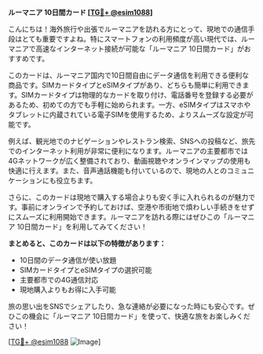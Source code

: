 **ルーマニア 10日間カード [[TG💪+ @esim1088](https://t.me/s/esim1088)]**

こんにちは！海外旅行や出張でルーマニアを訪れる方にとって、現地での通信手段はとても重要ですよね。特にスマートフォンの利用頻度が高い現代では、ルーマニアで高速なインターネット接続が可能な「ルーマニア 10日間カード」がおすすめです。

このカードは、ルーマニア国内で10日間自由にデータ通信を利用できる便利な商品です。SIMカードタイプとeSIMタイプがあり、どちらも簡単に利用できます。SIMカードタイプは物理的なカードを取り付け、電話番号を登録する必要があるため、初めての方でも手軽に始められます。一方、eSIMタイプはスマホやタブレットに内蔵されている電子SIMを使用するため、よりスムーズな設定が可能です。

例えば、観光地でのナビゲーションやレストラン検索、SNSへの投稿など、旅先でのインターネット利用が非常に便利になります。ルーマニアの主要都市では4Gネットワークが広く整備されており、動画視聴やオンラインマップの使用も快適に行えます。また、音声通話機能も付いているので、現地の人とのコミュニケーションにも役立ちます。

さらに、このカードは現地で購入する場合よりも安く手に入れられるのが魅力です。事前にオンラインで予約しておけば、空港や市街地で煩わしい手続きをせずにスムーズに利用開始できます。ルーマニアを訪れる際にはぜひこの「ルーマニア 10日間カード」を利用してみてください！

**まとめると、このカードは以下の特徴があります：**
- 10日間のデータ通信が使い放題
- SIMカードタイプとeSIMタイプの選択可能
- 主要都市での4G通信対応
- 現地購入よりもお得に入手可能

旅の思い出をSNSでシェアしたり、急な連絡が必要になった時にも安心です。ぜひこの機会に「ルーマニア 10日間カード」を使って、快適な旅をお楽しみください！

[[TG💪+ @esim1088](https://t.me/s/esim1088) ![Image](https://i.postimg.cc/Y0z9fWf4/image.png)]